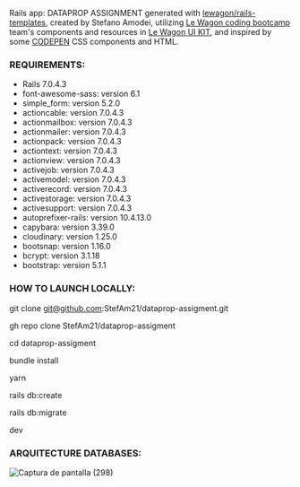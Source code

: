 Rails app: DATAPROP ASSIGNMENT generated with [lewagon/rails-templates](https://github.com/lewagon/rails-templates), created by Stefano Amodei, utilizing [Le Wagon coding bootcamp](https://www.lewagon.com) team's components and resources in [Le Wagon UI KIT](https://uikit.lewagon.com/), and inspired by some [CODEPEN](https://codepen.io/your-work) CSS components and HTML.

### REQUIREMENTS:

* Rails 7.0.4.3
* font-awesome-sass: version 6.1
* simple_form: version 5.2.0
* actioncable: version 7.0.4.3
* actionmailbox: version 7.0.4.3
* actionmailer: version 7.0.4.3
* actionpack: version 7.0.4.3
* actiontext: version 7.0.4.3
* actionview: version 7.0.4.3
* activejob: version 7.0.4.3
* activemodel: version 7.0.4.3
* activerecord: version 7.0.4.3
* activestorage: version 7.0.4.3
* activesupport: version 7.0.4.3
* autoprefixer-rails: version 10.4.13.0
* capybara: version 3.39.0
* cloudinary: version 1.25.0
* bootsnap: version 1.16.0
* bcrypt: version 3.1.18
* bootstrap: version 5.1.1

### HOW TO LAUNCH LOCALLY:

git clone git@github.com:StefAm21/dataprop-assigment.git

gh repo clone StefAm21/dataprop-assigment

cd dataprop-assigment

bundle install

yarn

rails db:create

rails db:migrate

dev

### ARQUITECTURE DATABASES:
![Captura de pantalla (298)](https://user-images.githubusercontent.com/80965786/236628651-b40d71ae-cf76-4252-8951-75e5a9ec2732.png)
